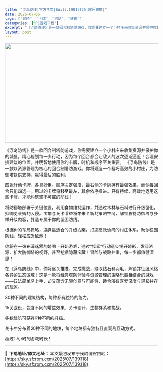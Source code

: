 ```yaml
---
title: "浮岛防线|官方中文|Build.19013625|解压即撸|"
date: 2025-07-06
tags: ["冒险", "卡牌", "塔防", "建造"]
categories: ["PC游戏下载"]
excerpt: "《浮岛防线》是一款回合制塔防游戏，你需要建立一个小村庄来收集资源并保护你的城堡。精心规划每一步行动，因为每个回合都会让敌人的波次逐渐逼近！合理安排建筑的位置，并明智地使用你的卡牌，时机和顺序至关重要。 《浮岛防线》是一款以资源管理为核心的回合制塔防游戏。你将建造一个精巧高效的小村庄，为防御塔提供支持&hellip;"
layout: post
---
```


<img class="aligncenter size-full wp-image-139206" src="https://sky.sfcrom.com/wp-content/uploads/2025/07/2025070402515836.webp" alt="" width="700" height="327" />

《浮岛防线》是一款回合制塔防游戏，你需要建立一个小村庄来收集资源并保护你的城堡。精心规划每一步行动，因为每个回合都会让敌人的波次逐渐逼近！合理安排建筑的位置，并明智地使用你的卡牌，时机和顺序至关重要。
《浮岛防线》是一款以资源管理为核心的回合制塔防游戏。你将建造一个精巧高效的小村庄，为防御塔提供支持，赢得最后的胜利。

四张行动卡牌，各具妙用。顺序决定强度，最右侧的卡牌拥有最强效果，而你每回合只能四选一。用过的卡牌将移至最左，其余依序推进。只有持续、高效地运用这些卡牌，才能构筑坚不可摧的防线！

将防御塔部署于关键位置，利用食物维持运作，并通过木材与石料进行升级强化，抵御史莱姆的入侵。宝箱与关卡增益将带来全新的策略空间，解锁独特防御塔与多样升级内容，打造专属于你的坚固防线。

根据你的布局策略，选择最适合的升级方案，打造高效协同的村庄体系，助你稳固防线、轻松应对敌潮！

你将在一张布满迷雾的地图上开始游戏，通过“探索”行动逐步揭开地形，发现资源、扩大防御塔的视野，甚至挖掘隐藏宝藏！冒险与战略并重，每一步都值得深思！

在《浮岛防线》中，你将逐关推进、完成挑战，赚取钻石和羽毛，解锁并征服风格各异的生态区域！这是一款将经典塔防体验与资源管理的策略乐趣相结合的游戏——玩法简单易上手，却又蕴含无限创意与可能性，适合所有喜爱深度与轻松并存的玩家。

30种不同的建筑结构，每种都有独特的能力。

15关战役，包含不同的增益效果、关卡设计、生物群系和挑战。

多数建筑可获得6种不同的升级。

关卡中分布着20种不同的地块，每个地块都有独特且直观的互动方式。

超过10小时的游戏时长！

---
📖 **下载地址/原文地址：** 本文最初发布于我的博客网站：[https://sky.sfcrom.com/2025/07/139318](https://sky.sfcrom.com/2025/07/139318)
